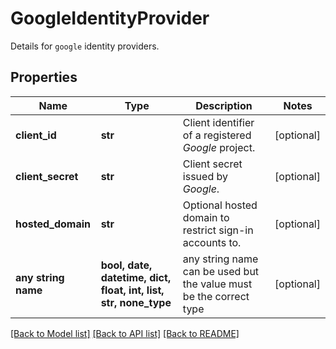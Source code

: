 # GoogleIdentityProvider

Details for `google` identity providers.

## Properties
Name | Type | Description | Notes
------------ | ------------- | ------------- | -------------
**client_id** | **str** | Client identifier of a registered _Google_ project. | [optional] 
**client_secret** | **str** | Client secret issued by _Google_. | [optional] 
**hosted_domain** | **str** | Optional hosted domain to restrict sign-in accounts to. | [optional] 
**any string name** | **bool, date, datetime, dict, float, int, list, str, none_type** | any string name can be used but the value must be the correct type | [optional]

[[Back to Model list]](../README.md#documentation-for-models) [[Back to API list]](../README.md#documentation-for-api-endpoints) [[Back to README]](../README.md)


